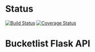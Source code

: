 # Status
[![Build Status](https://travis-ci.org/ckwagaba/flask_api.svg?branch=develop)](https://travis-ci.org/ckwagaba/flask_api?branch=develop)
[![Coverage Status](https://coveralls.io/repos/github/ckwagaba/flask_api/badge.svg?branch=develop)](https://coveralls.io/github/ckwagaba/flask_api?branch=develop)

# Bucketlist Flask API
